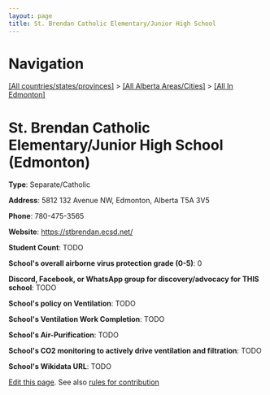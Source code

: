 ```yaml
---
layout: page
title: St. Brendan Catholic Elementary/Junior High School
---
```

# Navigation

[[All countries/states/provinces]](../../..) > [[All Alberta Areas/Cities]](../..) > [[All In Edmonton]](..)

# St. Brendan Catholic Elementary/Junior High School (Edmonton)

**Type**: Separate/Catholic

**Address**: 5812 132 Avenue NW, Edmonton, Alberta T5A 3V5

**Phone**: 780-475-3565

**Website**: <https://stbrendan.ecsd.net/>

**Student Count**: TODO

**School's overall airborne virus protection grade (0-5)**: 0

**Discord, Facebook, or WhatsApp group for discovery/advocacy for THIS school**: TODO

**School's policy on Ventilation**: TODO

**School's Ventilation Work Completion**: TODO

**School's Air-Purification**: TODO

**School's CO2 monitoring to actively drive ventilation and filtration**: TODO

**School's Wikidata URL**: TODO


[Edit this page](https://github.com/ventilate-schools/AB/edit/main/./Edmonton/St._Brendan_Catholic_Elementary_Junior_High_School.md). See also [rules for contribution](../../../contribution-rules/)